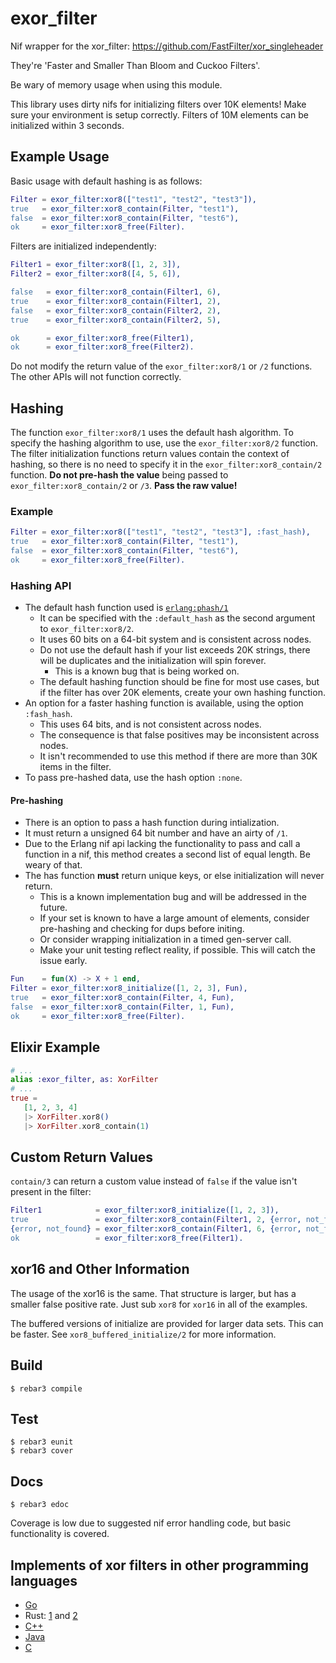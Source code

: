 exor_filter
=====

Nif wrapper for the xor_filter: https://github.com/FastFilter/xor_singleheader

They're 'Faster and Smaller Than Bloom and Cuckoo Filters'.

Be wary of memory usage when using this module.

This library uses dirty nifs for initializing filters over 10K elements!  Make sure your environment is setup correctly.  Filters of 10M elements can be initialized within 3 seconds.

## Example Usage
Basic usage with default hashing is as follows:
```erlang
Filter = exor_filter:xor8(["test1", "test2", "test3"]),
true   = exor_filter:xor8_contain(Filter, "test1"),
false  = exor_filter:xor8_contain(Filter, "test6"),
ok     = exor_filter:xor8_free(Filter).
```

Filters are initialized independently:
```erlang
Filter1 = exor_filter:xor8([1, 2, 3]),
Filter2 = exor_filter:xor8([4, 5, 6]),

false   = exor_filter:xor8_contain(Filter1, 6),
true    = exor_filter:xor8_contain(Filter1, 2),
false   = exor_filter:xor8_contain(Filter2, 2),
true    = exor_filter:xor8_contain(Filter2, 5),

ok      = exor_filter:xor8_free(Filter1),
ok      = exor_filter:xor8_free(Filter2).
```

Do not modify the return value of the `exor_filter:xor8/1` or `/2` functions.  The other APIs will not function correctly.

## Hashing
The function `exor_filter:xor8/1` uses the default hash algorithm.  To specify the hashing algorithm to use, use the `exor_filter:xor8/2` function.  The filter initialization functions return values contain the context of hashing, so there is no need to specify it in the `exor_filter:xor8_contain/2` function.  **Do not pre-hash the value** being passed to `exor_filter:xor8_contain/2` or `/3`.  **Pass the raw value!**
### Example
```erlang
Filter = exor_filter:xor8(["test1", "test2", "test3"], :fast_hash),
true   = exor_filter:xor8_contain(Filter, "test1"),
false  = exor_filter:xor8_contain(Filter, "test6"),
ok     = exor_filter:xor8_free(Filter).
```

### Hashing API
* The default hash function used is [`erlang:phash/1`](http://erlang.org/doc/man/erlang.html#phash2-1)
    * It can be specified with the `:default_hash` as the second argument to `exor_filter:xor8/2`.
    * It uses 60 bits on a 64-bit system and is consistent across nodes.
    * Do not use the default hash if your list exceeds 20K strings, there will be duplicates and the initialization will spin forever.
        * This is a known bug that is being worked on.
    * The default hashing function should be fine for most use cases, but if the filter has over 20K elements, create your own hashing function.
*  An option for a faster hashing function is available, using the option `:fash_hash`.  
    * This uses 64 bits, and is not consistent across nodes.  
    * The consequence is that false positives may be inconsistent across nodes.
    * It isn't recommended to use this method if there are more than 30K items in the filter.
* To pass pre-hashed data, use the hash option `:none`.

#### Pre-hashing
*  There is an option to pass a hash function during intialization.  
*  It must return a unsigned 64 bit number and have an airty of `/1`.  
*  Due to the Erlang nif api lacking the functionality to pass and call a function in a nif, this method creates a second list of equal length.  Be weary of that.
*  The has function **must** return unique keys, or else initialization will never return.  
    * This is a known implementation bug and will be addressed in the future.  
    * If your set is known to have a large amount of elements, consider pre-hashing and checking for dups before initing.
    * Or consider wrapping initialization in a timed gen-server call.
    * Make your unit testing reflect reality, if possible.  This will catch the issue early.
```erlang
Fun    = fun(X) -> X + 1 end,
Filter = exor_filter:xor8_initialize([1, 2, 3], Fun),
true   = exor_filter:xor8_contain(Filter, 4, Fun),
false  = exor_filter:xor8_contain(Filter, 1, Fun),
ok     = exor_filter:xor8_free(Filter).
```

## Elixir Example
```elixir
# ...
alias :exor_filter, as: XorFilter
# ...
true =
   [1, 2, 3, 4]
   |> XorFilter.xor8()
   |> XorFilter.xor8_contain(1)

```

## Custom Return Values
`contain/3` can return a custom value instead of `false` if the value isn't present in the filter:
```erlang
Filter1            = exor_filter:xor8_initialize([1, 2, 3]),
true               = exor_filter:xor8_contain(Filter1, 2, {error, not_found}),
{error, not_found} = exor_filter:xor8_contain(Filter1, 6, {error, not_found}),
ok                 = exor_filter:xor8_free(Filter1).
```

## xor16 and Other Information
The usage of the xor16 is the same.  That structure is larger, but has a smaller false positive rate.  Just sub `xor8` for `xor16` in all of the examples.

The buffered versions of initialize are provided for larger data sets.  This can be faster.  See `xor8_buffered_initialize/2` for more information.

Build
-----

    $ rebar3 compile

Test
-----

    $ rebar3 eunit
    $ rebar3 cover

Docs
-----

    $ rebar3 edoc

Coverage is low due to suggested nif error handling code, but basic functionality is covered.

## Implements of xor filters in other programming languages
* [Go](https://github.com/FastFilter/xor_filter)
* Rust: [1](https://github.com/bnclabs/xorfilter) and [2](https://github.com/codri/xorfilter-rs)
* [C++](https://github.com/FastFilter/fastfilter_cpp)
* [Java](https://github.com/FastFilter/fastfilter_java)
* [C](https://github.com/FastFilter/xor_singleheader)
